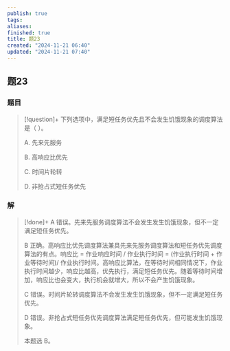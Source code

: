 ```yaml
---
publish: true
tags: 
aliases: 
finished: true
title: 题23
created: "2024-11-21 06:40"
updated: "2024-11-21 07:40"
---
```

## 题23
### 题目
> [!question]+
> 下列选项中，满足短任务优先且不会发生饥饿现象的调度算法是（ ）。
> 
> A. 先来先服务
> 
> B. 高响应比优先
> 
> C. 时间片轮转
> 
> D. 非抢占式短任务优先
### 解
> [!done]+
> A 错误。先来先服务调度算法不会发生发生饥饿现象，但不一定满足短任务优先。
> 
> B 正确。高响应比优先调度算法兼具先来先服务调度算法和短任务优先调度算法的有点。响应比 = 作业响应时间 / 作业执行时间 = (作业执行时间 + 作业等待时间)/ 作业执行时间。高响应比算法，在等待时间相同情况下，作业执行时间越少，响应比越高，优先执行，满足短任务优先。随着等待时间增加，响应比也会变大，执行机会就增大，所以不会产生饥饿现象。
> 
> C 错误。时间片轮转调度算法不会发生发生饥饿现象，但不一定满足短任务优先。
> 
> D 错误。非抢占式短任务优先调度算法满足短任务优先，但可能发生饥饿现象。
> 
> 本题选 B。